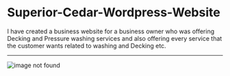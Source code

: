 # Superior-Cedar-Wordpress-Website
I have created a business website for a business owner who was offering Decking and Pressure washing services and also offering every service that the customer wants related to washing and Decking etc.
<be>
<hr>
<img src="Superior-Cedar-Wordpress-Website.png" alt="image not found" />
